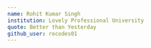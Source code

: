 ```yaml
---
name: Rohit Kumar Singh
institution: Lovely Professional University
quote: Better than Yesterday
github_user: rocodes01
---
```


